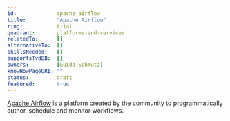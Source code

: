 ```yaml
---
id:             apache-airflow
title:      	"Apache Airflow"
ring:      		trial
quadrant:   	platforms-and-services
relatedTo:		[]
alternativeTo:	[]
skillsNeeded:	[]
supportsTvdBB:	[]
owners:         [Guido Schmutz]
knowHowPageURI:	""   
status:			draft
featured:       true
---
```


[Apache Airflow](https://airflow.apache.org/) is a platform created by the community to programmatically author, schedule and monitor workflows.